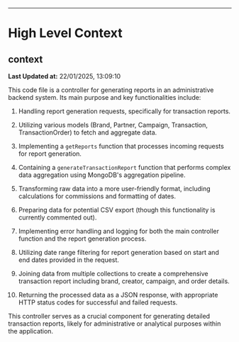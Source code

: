 

---
# High Level Context
## context
**Last Updated at:** 22/01/2025, 13:09:10

This code file is a controller for generating reports in an administrative backend system. Its main purpose and key functionalities include:

1. Handling report generation requests, specifically for transaction reports.

2. Utilizing various models (Brand, Partner, Campaign, Transaction, TransactionOrder) to fetch and aggregate data.

3. Implementing a `getReports` function that processes incoming requests for report generation.

4. Containing a `generateTransactionReport` function that performs complex data aggregation using MongoDB's aggregation pipeline.

5. Transforming raw data into a more user-friendly format, including calculations for commissions and formatting of dates.

6. Preparing data for potential CSV export (though this functionality is currently commented out).

7. Implementing error handling and logging for both the main controller function and the report generation process.

8. Utilizing date range filtering for report generation based on start and end dates provided in the request.

9. Joining data from multiple collections to create a comprehensive transaction report including brand, creator, campaign, and order details.

10. Returning the processed data as a JSON response, with appropriate HTTP status codes for successful and failed requests.

This controller serves as a crucial component for generating detailed transaction reports, likely for administrative or analytical purposes within the application.
